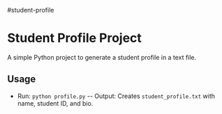 #student-profile
# Student Profile Project
A simple Python project to generate a student profile in a text file.
	
## Usage
- Run: `python profile.py`
-- Output: Creates `student_profile.txt` with name, student ID, and bio.
